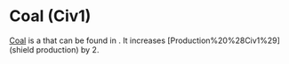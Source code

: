 # Coal (Civ1)

[Coal](Coal) is a that can be found in . It increases [Production%20%28Civ1%29](shield production) by 2.